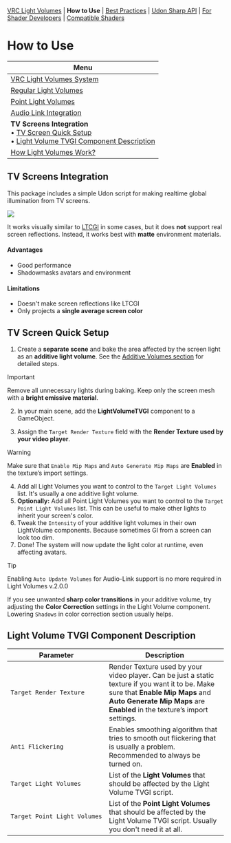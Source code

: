 [VRC Light Volumes](../README.md) | **How to Use** | [Best Practices](../Documentation/BestPractices.md) | [Udon Sharp API](../Documentation/UdonSharpAPI.md) | [For Shader Developers](../Documentation/ForShaderDevelopers.md) | [Compatible Shaders](../Documentation/CompatibleShaders.md)

# How to Use

| Menu |
|----|
|[VRC Light Volumes System](../Documentation/HowToUse.md)|
|[Regular Light Volumes](../Documentation/HowToUse_RegularLightVolumes.md)|
| [Point Light Volumes](../Documentation/HowToUse_PointLightVolumes.md)|
| [Audio Link Integration](../Documentation/HowToUse_AudioLinkIntegration.md)|
| **TV Screens Integration**<br />• [TV Screen Quick Setup](#TV-Screen-Quick-Setup)<br />• [Light Volume TVGI Component Description](#Light-Volume-TVGI-Component-Description) |
| [How Light Volumes Work?](../Documentation/HowToUse_HowItWorks.md) |

## TV Screens Integration

This package includes a simple Udon script for making realtime global illumination from TV screens.

![](../Documentation/Preview_13.png)

It works visually similar to [LTCGI](https://github.com/PiMaker/ltcgi) in some cases, but it does **not** support real screen reflections. Instead, it works best with **matte** environment materials.

#### Advantages

- Good performance
- Shadowmasks avatars and environment

#### Limitations
- Doesn't make screen reflections like LTCGI
- Only projects a **single average screen color**

## TV Screen Quick Setup

1. Create a **separate scene** and bake the area affected by the screen light as an **additive light volume**.
   See the [Additive Volumes section](https://github.com/REDSIM/VRCLightVolumes/blob/main/Documentation/HowToUse_RegularLightVolumes.md#additive-light-volumes) for detailed steps.

> [!IMPORTANT]
> Remove all unnecessary lights during baking. Keep only the screen mesh with a **bright emissive material**.

2. In your main scene, add the **LightVolumeTVGI** component to a GameObject.

3. Assign the `Target Render Texture` field with the **Render Texture used by your video player**.

> [!WARNING]
> Make sure that `Enable Mip Maps` and `Auto Generate Mip Maps` are **Enabled** in the texture’s import settings.

4. Add all Light Volumes you want to control to the `Target Light Volumes` list. It's usually a one additive light volume.
5. **Optionally:** Add all Point Light Volumes you want to control to the `Target Point Light Volumes` list. This can be useful to make other lights to inherit your screen's color.
6. Tweak the `Intensity` of your additive light volumes in their own LightVolume components. Because sometimes GI from a screen can look too dim.
7. Done! The system will now update the light color at runtime, even affecting avatars.

>[!TIP]
> Enabling `Auto Update Volumes` for Audio-Link support is no more required in Light Volumes v.2.0.0

If you see unwanted **sharp color transitions** in your additive volume, try adjusting the **Color Correction** settings in the Light Volume component. Lowering `Shadows` in color correction section usually helps.

## Light Volume TVGI Component Description

| Parameter | Description |
| --- | --- |
|`Target Render Texture` | Render Texture used by your video player. Can be just a static texture if you want it to be. Make sure that **Enable Mip Maps** and **Auto Generate Mip Maps** are **Enabled** in the texture’s import settings.|
|`Anti Flickering` | Enables smoothing algorithm that tries to smooth out flickering that is usually a problem. Recommended to always be turned on.|
|`Target Light Volumes` | List of the **Light Volumes** that should be affected by the Light Volume TVGI script.|
|`Target Point Light Volumes` | List of the **Point Light Volumes** that should be affected by the Light Volume TVGI script. Usually you don't need it at all.|
